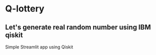 # Q-lottery
## Let's generate real random number using IBM qiskit
Simple Streamlit app using Qiskit
